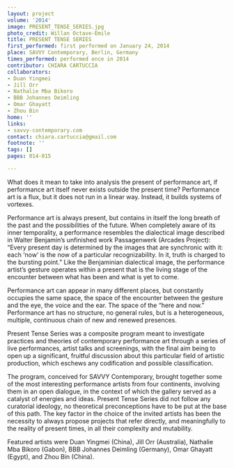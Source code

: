 ```yaml
---
layout: project
volume: '2014'
image: PRESENT_TENSE_SERIES.jpg
photo_credit: Willan Octave-Emile
title: PRESENT TENSE SERIES
first_performed: first performed on January 24, 2014
place: SAVVY Contemporary, Berlin, Germany
times_performed: performed once in 2014
contributor: CHIARA CARTUCCIA
collaborators:
- Duan Yingmei
- Jill Orr
- Nathalie Mba Bikoro
- BBB Johannes Deimling
- Omar Ghayatt
- Zhou Bin
home: ''
links:
- savvy-contemporary.com
contact: chiara.cartuccia@gmail.com
footnote: ''
tags: []
pages: 014-015

---
```


What does it mean to take into analysis the present of performance art, if performance art itself never exists outside the present time? Performance art is a flux, but it does not run in a linear way. Instead, it builds systems of vortexes.

Performance art is always present, but contains in itself the long breath of the past and the possibilities of the future. When completely aware of its inner temporality, a performance resembles the dialectical image described in Walter Benjamin’s unfinished work Passagenwerk (Arcades Project): “Every present day is determined by the images that are synchronic with it: each ‘now’ is the now of a particular recognizability. In it, truth is charged to the bursting point.”  Like the Benjaminian dialectical image, the performance artist’s gesture operates within a present that is the living stage of the encounter between what has been and what is yet to come.

Performance art can appear in many different places, but constantly occupies the same space, the space of the encounter between the gesture and the eye, the voice and the ear. The space of the “here and now.” Performance art has no structure, no general rules, but is a heterogeneous, multiple, continuous chain of new and renewed presences.

Present Tense Series was a composite program meant to investigate practices and theories of contemporary performance art through a series of live performances, artist talks and screenings, with the final aim being to open up a significant, fruitful discussion about this particular field of artistic production, which eschews any codification and possible classification.

The program, conceived for SAVVY Contemporary, brought together some of the most interesting performance artists from four continents, involving them in an open dialogue, in the context of which the gallery served as a catalyst of energies and ideas. Present Tense Series did not follow any curatorial ideology, no theoretical preconceptions have to be put at the base of this path. The key factor in the choice of the invited artists has been the necessity to always propose projects that refer directly, and meaningfully to the reality of present times, in all their complexity and mutability.

Featured artists were Duan Yingmei (China), Jill Orr (Australia), Nathalie Mba Bikoro (Gabon), BBB Johannes Deimling (Germany), Omar Ghayatt (Egypt), and Zhou Bin (China).
